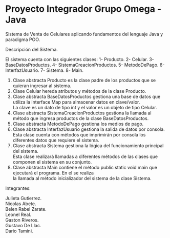 # Proyecto Integrador Grupo Omega - Java

Sistema de Venta de Celulares aplicando fundamentos del lenguaje Java y paradigma POO.

Descripción del Sistema.

El sistema cuenta con las siguientes clases:
1- Producto.
2- Celular.
3- BaseDatosProductos.
4- SistemaCreacionProductos.
5- MetodoDePago.
6- InterfazUsuario.
7- Sistema.
8- Main.

1) Clase abstracta Producto es la clase padre de los productos que se quieran ingresar al sistema.  
2) Clase Celular hereda atributos y métodos de la clase Producto.  
3) Clase abstracta BaseDatosProductos gestiona una base de datos que utiliza la interface Map para almacenar datos en clave/valor.  
La clave es un dato de tipo int y el valor es un objeto de tipo Celular.  
4) Clase abstracta SistemaCreacionProductos gestiona la llamada al método que ingresa productos de la clase BaseDatosProductos.  
5) Clase abstracta MetodoDePago gestiona los medios de pago.  
6) Clase abstracta InterfazUsuario gestiona la salida de datos por consola. Esta clase cuenta con métodos que imprimirán por consola los diferentes datos que requiere el sistema.  
7) Clase abstracta Sistema gestiona la lógica del funcionamiento principal del sistema.  
Esta clase realizará llamadas a diferentes métodos de las clases que componen el sistema en su conjunto.  
8) Clase abstracta Main contiene el método public static void main que ejecutará el programa. En el se realiza  
la llamada al método inicializador del sistema de la clase Sistema.  


Integrantes:

Julieta Gutierrez.  
Nicolas Abete.  
Belen Rabel Zarate.  
Leonel Real.  
Gaston Riveros.  
Gustavo De Llac.  
Dario Tamini.
